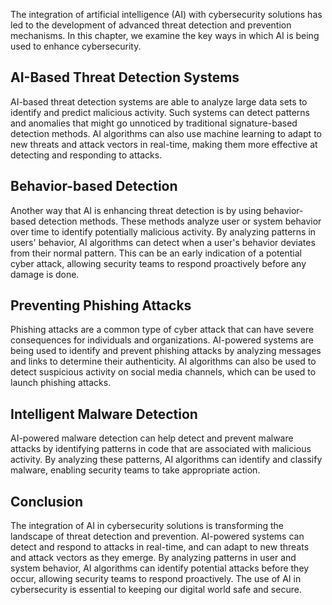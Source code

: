 
The integration of artificial intelligence (AI) with cybersecurity solutions has led to the development of advanced threat detection and prevention mechanisms. In this chapter, we examine the key ways in which AI is being used to enhance cybersecurity.

AI-Based Threat Detection Systems
---------------------------------

AI-based threat detection systems are able to analyze large data sets to identify and predict malicious activity. Such systems can detect patterns and anomalies that might go unnoticed by traditional signature-based detection methods. AI algorithms can also use machine learning to adapt to new threats and attack vectors in real-time, making them more effective at detecting and responding to attacks.

Behavior-based Detection
------------------------

Another way that AI is enhancing threat detection is by using behavior-based detection methods. These methods analyze user or system behavior over time to identify potentially malicious activity. By analyzing patterns in users' behavior, AI algorithms can detect when a user's behavior deviates from their normal pattern. This can be an early indication of a potential cyber attack, allowing security teams to respond proactively before any damage is done.

Preventing Phishing Attacks
---------------------------

Phishing attacks are a common type of cyber attack that can have severe consequences for individuals and organizations. AI-powered systems are being used to identify and prevent phishing attacks by analyzing messages and links to determine their authenticity. AI algorithms can also be used to detect suspicious activity on social media channels, which can be used to launch phishing attacks.

Intelligent Malware Detection
-----------------------------

AI-powered malware detection can help detect and prevent malware attacks by identifying patterns in code that are associated with malicious activity. By analyzing these patterns, AI algorithms can identify and classify malware, enabling security teams to take appropriate action.

Conclusion
----------

The integration of AI in cybersecurity solutions is transforming the landscape of threat detection and prevention. AI-powered systems can detect and respond to attacks in real-time, and can adapt to new threats and attack vectors as they emerge. By analyzing patterns in user and system behavior, AI algorithms can identify potential attacks before they occur, allowing security teams to respond proactively. The use of AI in cybersecurity is essential to keeping our digital world safe and secure.
